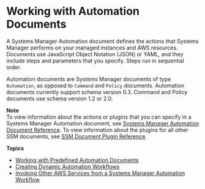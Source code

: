 # Working with Automation Documents<a name="automation-documents"></a>

A Systems Manager Automation document defines the actions that Systems Manager performs on your managed instances and AWS resources\. Documents use JavaScript Object Notation \(JSON\) or YAML, and they include steps and parameters that you specify\. Steps run in sequential order\.

Automation documents are Systems Manager documents of type `Automation`, as opposed to `Command` and `Policy` documents\. Automation documents currently support schema version 0\.3\. Command and Policy documents use schema version 1\.2 or 2\.0\.

**Note**  
To view information about the actions or plugins that you can specify in a Systems Manager Automation document, see [Systems Manager Automation Document Reference](automation-actions.md)\. To view information about the plugins for all other SSM documents, see [SSM Document Plugin Reference](ssm-plugins.md)\.

**Topics**
+ [Working with Predefined Automation Documents](automation-awsdocs.md)
+ [Creating Dynamic Automation Workflows](automation-branchdocs.md)
+ [Invoking Other AWS Services from a Systems Manager Automation Workflow](automation-aws-apis-calling.md)